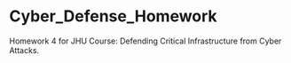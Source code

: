 # Cyber_Defense_Homework
Homework 4 for JHU Course: Defending Critical Infrastructure from Cyber Attacks.
